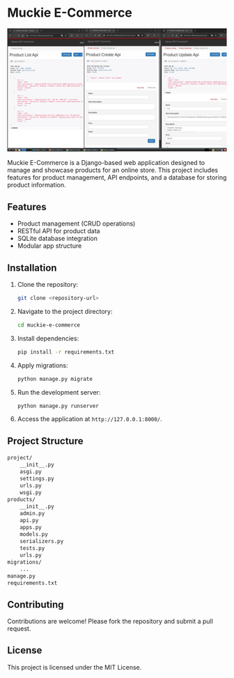 # Muckie E-Commerce

![Project Screenshot](Django_Simple_E_Commerce_app.png)

Muckie E-Commerce is a Django-based web application designed to manage and showcase products for an online store. This project includes features for product management, API endpoints, and a database for storing product information.

## Features
- Product management (CRUD operations)
- RESTful API for product data
- SQLite database integration
- Modular app structure

## Installation

1. Clone the repository:
   ```bash
   git clone <repository-url>
   ```

2. Navigate to the project directory:
   ```bash
   cd muckie-e-commerce
   ```

3. Install dependencies:
   ```bash
   pip install -r requirements.txt
   ```

4. Apply migrations:
   ```bash
   python manage.py migrate
   ```

5. Run the development server:
   ```bash
   python manage.py runserver
   ```

6. Access the application at `http://127.0.0.1:8000/`.

## Project Structure

```
project/
    __init__.py
    asgi.py
    settings.py
    urls.py
    wsgi.py
products/
    __init__.py
    admin.py
    api.py
    apps.py
    models.py
    serializers.py
    tests.py
    urls.py
migrations/
    ...
manage.py
requirements.txt
```

## Contributing

Contributions are welcome! Please fork the repository and submit a pull request.

## License

This project is licensed under the MIT License.
